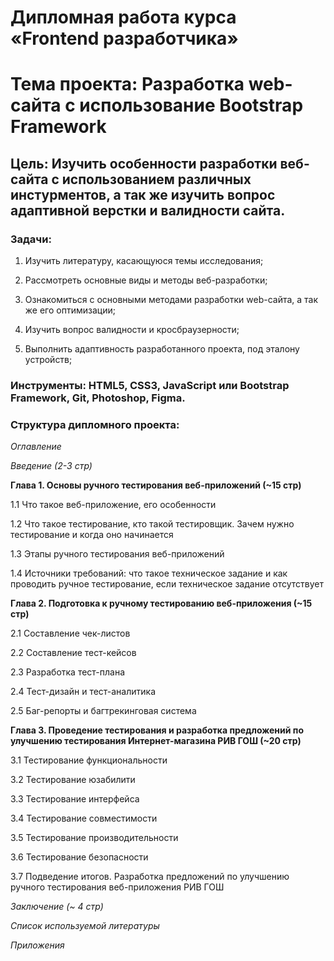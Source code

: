 # Дипломная работа курса «Frontend разработчика»

# **Тема проекта**: Разработка web-сайта с использование Bootstrap Framework 
## **Цель**: Изучить особенности разработки веб-сайта с использованием различных инстурментов, а так же изучить вопрос адаптивной верстки и валидности сайта. 

### **Задачи**:   

1. Изучить литературу, касающуюся темы исследования;    

2. Рассмотреть основные виды и методы  веб-разработки; 

3. Ознакомиться с основными методами разработки web-сайта, а так же его оптимизации;

4. Изучить вопрос валидности и кросбраузерности; 

5. Выполнить адаптивность разработанного проекта, под эталону устройств;  

### **Инструменты**: HTML5, CSS3, JavaScript или Bootstrap Framework, Git, Photoshop, Figma.   

### **Структура дипломного проекта**:   

_Оглавление_  

_Введение (2-3 стр)_ 

**Глава 1. Основы ручного тестирования веб-приложений (~15 стр)**  

1.1 Что такое веб-приложение, его особенности  

1.2 Что такое тестирование, кто такой тестировщик. Зачем нужно тестирование и когда оно начинается  

1.3 Этапы ручного тестирования веб-приложений  

1.4 Источники требований: что такое техническое задание и как проводить ручное тестирование, если техническое задание отсутствует  

**Глава 2. Подготовка к ручному тестированию веб-приложения (~15 стр)**  

2.1 Составление чек-листов  

2.2 Составление тест-кейсов  

2.3 Разработка тест-плана  

2.4 Тест-дизайн и тест-аналитика  

2.5 Баг-репорты и багтрекинговая система  

**Глава 3. Проведение тестирования и разработка предложений по улучшению тестирования Интернет-магазина РИВ ГОШ (~20 стр)** 

3.1 Тестирование функциональности  

3.2 Тестирование юзабилити   

3.3 Тестирование интерфейса   

3.4 Тестирование совместимости   

3.5 Тестирование производительности   

3.6 Тестирование безопасности  

3.7 Подведение итогов. Разработка предложений по улучшению ручного тестирования веб-приложения РИВ ГОШ  

_Заключение (~ 4 стр)_ 

_Список используемой литературы_ 

_Приложения_